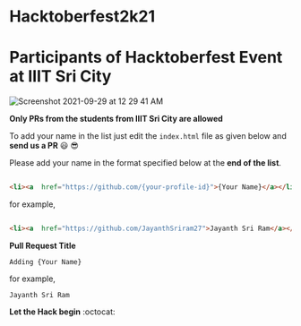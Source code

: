 # Hacktoberfest2k21
# Participants of Hacktoberfest Event at IIIT Sri City

![Screenshot 2021-09-29 at 12 29 41 AM](https://user-images.githubusercontent.com/29686102/135149193-d87a9188-6b54-4839-80dd-48d2a4983a80.png)

**Only PRs from the students from IIIT Sri City are allowed**

To add your name in the list just edit the `index.html` file as given below and  **send us a PR** :smiley: :sunglasses:

Please add your name in the format specified below at the **end of the list**.

```html

<li><a  href="https://github.com/{your-profile-id}">{Your Name}</a></li>

```

for example,

```html

<li><a  href="https://github.com/JayanthSriram27">Jayanth Sri Ram</a></li>

```

**Pull Request Title**

`Adding {Your Name}`

for example,

`Jayanth Sri Ram`

**Let the Hack begin** :octocat:


 


